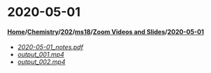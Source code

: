 # 2020-05-01
#### [Home](../../../../..)/[Chemistry](../../../..)/[202](../../..)/[ms18](../..)/[Zoom Videos and Slides](..)/[2020-05-01]()
- [_2020-05-01_notes.pdf_](2020-05-01_notes.pdf)
- [_output_001.mp4_](output_001.mp4)
- [_output_002.mp4_](output_002.mp4)
